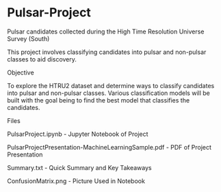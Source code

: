 # Pulsar-Project

Pulsar candidates collected during the High Time Resolution Universe Survey (South)

This project involves classifying candidates into pulsar and non-pulsar classes to aid discovery.

Objective

To explore the HTRU2 dataset and determine ways to classify candidates into pulsar and non-pulsar classes. Various classification models will be built with the goal being to find the best model that classifies the candidates.

Files

PulsarProject.ipynb - Jupyter Notebook of Project

PulsarProjectPresentation-MachineLearningSample.pdf - PDF of Project Presentation

Summary.txt - Quick Summary and Key Takeaways

ConfusionMatrix.png - Picture Used in Notebook
